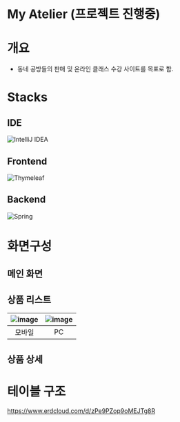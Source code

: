 # My Atelier (프로젝트 진행중)
# 개요
- 동네 공방들의 판매 및 온라인 클래스 수강 사이트를 목표로 함.
# Stacks
## IDE
![IntelliJ IDEA](https://img.shields.io/badge/IntelliJIDEA-000000.svg?style=for-the-badge&logo=intellij-idea&logoColor=white)
## Frontend
![Thymeleaf](https://img.shields.io/badge/Thymeleaf-%23005C0F.svg?style=for-the-badge&logo=Thymeleaf&logoColor=white)


## Backend
![Spring](https://img.shields.io/badge/spring-%236DB33F.svg?style=for-the-badge&logo=spring&logoColor=white)

# 화면구성

## 메인 화면

## 상품 리스트
|![image](https://github.com/sailer10/my-atelier/assets/80940663/03738d9d-8482-4e1a-a237-dbe3a4dbc559) |![image](https://github.com/sailer10/my-atelier/assets/80940663/8c990ead-d62f-4468-8d93-c200d2d79c1a)
|:---:|:---:|
|모바일|PC|


## 상품 상세



# 테이블 구조
https://www.erdcloud.com/d/zPe9PZop9oMEJTg8R
